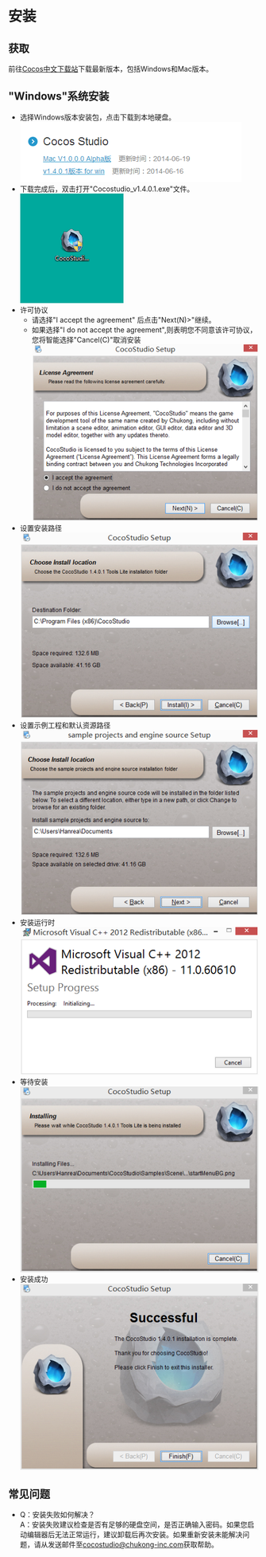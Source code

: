 # 安装

## 获取  

前往[Cocos中文下载站](http://cn.cocos2d-x.org/download)下载最新版本，包括Windows和Mac版本。

## "Windows"系统安装

- 选择Windows版本安装包，点击下载到本地硬盘。  
  ![](./res/win01.png) 
- 下载完成后，双击打开"Cocostudio_v1.4.0.1.exe"文件。   
  ![](./res/win02.png) 
- 许可协议
	- 请选择"I accept the agreement" 后点击"Next(N)>"继续。
	- 如果选择"I do not accept the agreement",则表明您不同意该许可协议，您将智能选择"Cancel(C)"取消安装
  ![](./res/win03.png) 
- 设置安装路径
  ![](./res/win04.png) 
- 设置示例工程和默认资源路径
  ![](./res/win05.png) 
- 安装运行时
  ![](./res/win06.png) 
- 等待安装
  ![](./res/win07.png) 
- 安装成功
  ![](./res/win08.png) 

## 常见问题

- Q：安装失败如何解决？    
	A：安装失败建议检查是否有足够的硬盘空间，是否正确输入密码。如果您启动编辑器后无法正常运行，建议卸载后再次安装。如果重新安装未能解决问题，请从发送邮件至[cocostudio@chukong-inc.com](cocostudio@chukong-inc.com)获取帮助。
